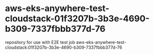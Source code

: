 # aws-eks-anywhere-test-cloudstack-01f3207b-3b3e-4690-b309-7337fbbb377d-76
repository for use with E2E test job aws-eks-anywhere-test-cloudstack:01f3207b-3b3e-4690-b309-7337fbbb377d-76
